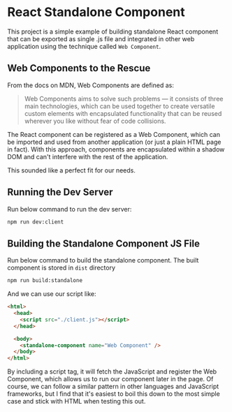# React Standalone Component

This project is a simple example of building standalone React component that can be exported as single .js file and integrated in other web application using the technique called `Web Component`.

## Web Components to the Rescue

From the docs on MDN, Web Components are defined as:

> Web Components aims to solve such problems — it consists of three main technologies, which can be used together to create versatile custom elements with encapsulated functionality that can be reused wherever you like without fear of code collisions.

The React component can be registered as a Web Component, which can be imported and used from another application (or just a plain HTML page in fact). With this approach, components are encapsulated within a shadow DOM and can't interfere with the rest of the application.

This sounded like a perfect fit for our needs.

## Running the Dev Server

Run below command to run the dev server:

```sh
npm run dev:client
```

## Building the Standalone Component JS File

Run below command to build the standalone component. The built component is stored in `dist` directory

```sh
npm run build:standalone
```

And we can use our script like:

```html
<html>
  <head>
    <script src="./client.js"></script>
  </head>

  <body>
    <standalone-component name="Web Component" />
  </body>
</html>
```

By including a script tag, it will fetch the JavaScript and register the Web Component, which allows us to run our component later in the page. Of course, we can follow a similar pattern in other languages and JavaScript frameworks, but I find that it's easiest to boil this down to the most simple case and stick with HTML when testing this out.

